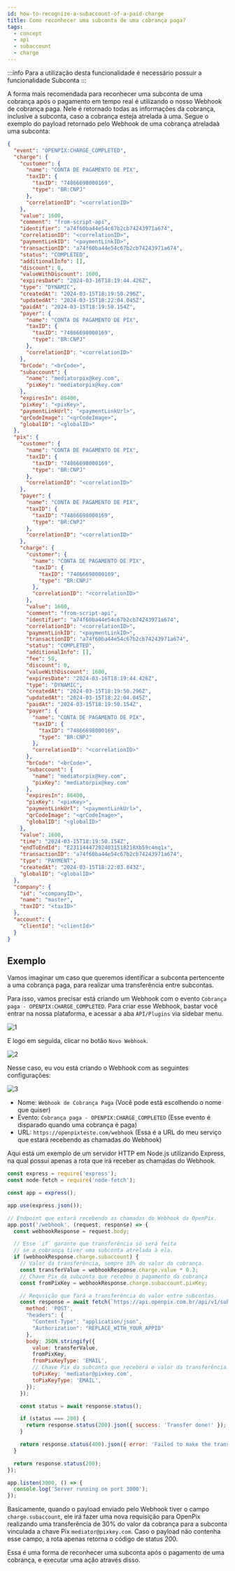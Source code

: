 ```yaml
---
id: how-to-recognize-a-subaccount-of-a-paid-charge
title: Como reconhecer uma subconta de uma cobrança paga?
tags:
  - concept
  - api
  - subaccount
  - charge
---
```


:::info
Para a utilização desta funcionalidade é necessário possuir a funcionalidade Subconta
:::

A forma mais recomendada para reconhecer uma subconta de uma cobrança após o pagamento em tempo real é utilizando o nosso Webhook de cobrança paga. Nele é retornado todas as informações da cobrança, inclusive a subconta, caso a cobrança esteja atrelada à uma. Segue o exemplo do payload retornado pelo Webhook de uma cobrança atreladaà uma subconta:

```json
{
  "event": "OPENPIX:CHARGE_COMPLETED",
  "charge": {
    "customer": {
      "name": "CONTA DE PAGAMENTO DE PIX",
      "taxID": {
        "taxID": "74866698000169",
        "type": "BR:CNPJ"
      },
      "correlationID": "<correlationID>"
    },
    "value": 1600,
    "comment": "from-script-api",
    "identifier": "a74f60ba44e54c67b2cb74243971a674",
    "correlationID": "<correlationID>",
    "paymentLinkID": "<paymentLinkID>",
    "transactionID": "a74f60ba44e54c67b2cb74243971a674",
    "status": "COMPLETED",
    "additionalInfo": [],
    "discount": 0,
    "valueWithDiscount": 1600,
    "expiresDate": "2024-03-16T18:19:44.426Z",
    "type": "DYNAMIC",
    "createdAt": "2024-03-15T18:19:50.296Z",
    "updatedAt": "2024-03-15T18:22:04.045Z",
    "paidAt": "2024-03-15T18:19:50.154Z",
    "payer": {
      "name": "CONTA DE PAGAMENTO DE PIX",
      "taxID": {
        "taxID": "74866698000169",
        "type": "BR:CNPJ"
      },
      "correlationID": "<correlationID>"
    },
    "brCode": "<brCode>",
    "subaccount": {
      "name": "mediatorpix@key.com",
      "pixKey": "mediatorpix@key.com"
    },
    "expiresIn": 86400,
    "pixKey": "<pixKey>",
    "paymentLinkUrl": "<paymentLinkUrl>",
    "qrCodeImage": "<qrCodeImage>",
    "globalID": "<globalID>"
  },
  "pix": {
    "customer": {
      "name": "CONTA DE PAGAMENTO DE PIX",
      "taxID": {
        "taxID": "74866698000169",
        "type": "BR:CNPJ"
      },
      "correlationID": "<correlationID>"
    },
    "payer": {
      "name": "CONTA DE PAGAMENTO DE PIX",
      "taxID": {
        "taxID": "74866698000169",
        "type": "BR:CNPJ"
      },
      "correlationID": "<correlationID>"
    },
    "charge": {
      "customer": {
        "name": "CONTA DE PAGAMENTO DE PIX",
        "taxID": {
          "taxID": "74866698000169",
          "type": "BR:CNPJ"
        },
        "correlationID": "<correlationID>"
      },
      "value": 1600,
      "comment": "from-script-api",
      "identifier": "a74f60ba44e54c67b2cb74243971a674",
      "correlationID": "<correlationID>",
      "paymentLinkID": "<paymentLinkID>",
      "transactionID": "a74f60ba44e54c67b2cb74243971a674",
      "status": "COMPLETED",
      "additionalInfo": [],
      "fee": 50,
      "discount": 0,
      "valueWithDiscount": 1600,
      "expiresDate": "2024-03-16T18:19:44.426Z",
      "type": "DYNAMIC",
      "createdAt": "2024-03-15T18:19:50.296Z",
      "updatedAt": "2024-03-15T18:22:04.045Z",
      "paidAt": "2024-03-15T18:19:50.154Z",
      "payer": {
        "name": "CONTA DE PAGAMENTO DE PIX",
        "taxID": {
          "taxID": "74866698000169",
          "type": "BR:CNPJ"
        },
        "correlationID": "<correlationID>"
      },
      "brCode": "<brCode>",
      "subaccount": {
        "name": "mediatorpix@key.com",
        "pixKey": "mediatorpix@key.com"
      },
      "expiresIn": 86400,
      "pixKey": "<pixKey>",
      "paymentLinkUrl": "<paymentLinkUrl>",
      "qrCodeImage": "<qrCodeImage>",
      "globalID": "<globalID>"
    },
    "value": 1600,
    "time": "2024-03-15T18:19:50.154Z",
    "endToEndId": "E231144472024031518218Xb59c4mq1x",
    "transactionID": "a74f60ba44e54c67b2cb74243971a674",
    "type": "PAYMENT",
    "createdAt": "2024-03-15T18:22:03.843Z",
    "globalID": "<globalID>"
  },
  "company": {
    "id": "<companyID>",
    "name": "master",
    "taxID": "<taxID>"
  },
  "account": {
    "clientId": "<clientId>"
  }
}
```

## Exemplo

Vamos imaginar um caso que queremos identificar a subconta pertencente a uma cobrança paga, para realizar uma transferência entre subcontas.

Para isso, vamos precisar está criando um Webhook com o evento `Cobrança paga - OPENPIX:CHARGE_COMPLETED`. Para criar esse Webhook, bastar você entrar na nossa plataforma, e acessar a aba `API/Plugins` via sidebar menu.

![1](./__assets__/how-to-recognize-a-subaccount-of-a-paid-charge-1.png)

E logo em seguida, clicar no botão `Novo Webhook`.

![2](./__assets__/how-to-recognize-a-subaccount-of-a-paid-charge-2.png)

Nesse caso, eu vou está criando o Webhook com as seguintes configurações:

![3](./__assets__/how-to-recognize-a-subaccount-of-a-paid-charge-3.png)

- Nome: `Webhook de Cobrança Paga` (Você pode está escolhendo o nome que quiser)
- Evento: `Cobrança paga - OPENPIX:CHARGE_COMPLETED` (Esse evento é disparado quando uma cobrança é paga)
- URL: `https://openpixteste.com/webhook` (Essa é a URL do meu serviço que estará recebendo as chamadas do Webhook)

Aqui está um exemplo de um servidor HTTP em Node.js utilizando Express, na qual possui apenas a rota que irá receber as chamadas do Webhook.

```js
const express = require('express');
const node-fetch = require('node-fetch');

const app = express();

app.use(express.json());

// Endpoint que estará recebendo as chamadas do Webhook da OpenPix.
app.post('/webhook', (request, response) => {
  const webhookResponse = request.body;

  // Esse `if` garante que transferência só será feita
  // se a cobrança tiver uma subconta atrelada à ela.
  if (webhookResponse.charge.subaccount) {
    // Valor da transferência, sempre 30% do valor da cobrança.
    const transferValue = webhookResponse.charge.value * 0.3;
    // Chave Pix da subconta que recebeu o pagamento da cobrança
    const fromPixKey = webhookResponse.charge.subaccount.pixKey;

    // Requsição que fará a transferência do valor entre subcontas.
    const response = await fetch(`https://api.openpix.com.br/api/v1/subaccount/transfer`, {
      method: 'POST',
      "headers": {
        "Content-Type": "application/json",
        "Authorization": "REPLACE_WITH_YOUR_APPID"
      },
      body: JSON.stringify({
        value: transferValue,
        fromPixKey,
        fromPixKeyType: 'EMAIL',
        // Chave Pix da subconta que receberá o valor da transferência.
        toPixKey: 'mediator@pixkey.com',
        toPixKeyType: 'EMAIL',
      });
    });

    const status = await response.status();

    if (status === 200) {
      return response.status(200).json({ success: 'Transfer done!' });
    }

    return response.status(400).json({ error: 'Failed to make the transfer' });
  }

  return response.status(200);
});

app.listen(3000, () => {
  console.log('Server running on port 3000');
});
```

Basicamente, quando o payload enviado pelo Webhook tiver o campo `charge.subaccount`, ele irá fazer uma nova requisição para OpenPix realizando uma transferência de 30% do valor da cobrança para a subconta vinculada a chave Pix `mediator@pixkey.com`. Caso o payload não contenha esse campo, a rota apenas retorna o código de status 200.

Essa é uma forma de reconhecer uma subconta após o pagamento de uma cobrança, e executar uma ação através disso.

